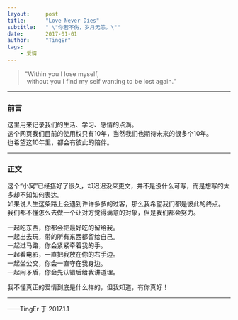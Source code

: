 ```yaml
---
layout:     post
title:      "Love Never Dies"
subtitle:   " \"你若不伤，岁月无恙。\""
date:       2017-01-01
author:     "TingEr"
tags:
    - 爱情
---
```


> "Within you I lose myself,<br>
> &nbsp;without you I find my self wanting to be lost again."

---

### 前言

这里用来记录我们的生活、学习、感情的点滴。<br>
这个网页我们目前的使用权只有10年，当然我们也期待未来的很多个10年。<br>
也希望这10年里，都会有彼此的陪伴。

<!--more-->

---

### 正文    

这个“小窝”已经搭好了很久，却迟迟没来更文，并不是没什么可写，而是想写的太多却不知如何表达。<br>
如果说人生这条路上会遇到许许多多的过客，那么我希望我们都是彼此的终点。<br>
我们都不懂怎么去做一个让对方觉得满意的对象，但是我们都会努力。    

一起吃东西，你都会把最好吃的留给我。    
一起出去玩，带的所有东西都留给自己。    
一起过马路，你会紧紧牵着我的手。    
一起看电影，一直把我放在你的右手边。    
一起坐公交，你会一直守在我身边。    
一起闹矛盾，你会先认错后给我讲道理。    

我不懂真正的爱情到底是什么样的，但我知道，有你真好！

---

——TingEr 于 2017.1.1
